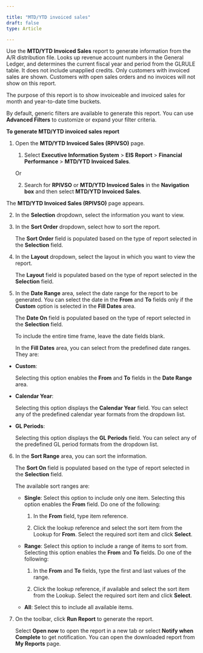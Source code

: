 ```yaml
---

title: "MTD/YTD invoiced sales"
draft: false
type: Article

---
```


Use the **MTD/YTD Invoiced Sales** report to generate information from the A/R distribution file. Looks up revenue account numbers in the General Ledger, and determines the current fiscal year and period from the GLRULE table. It does not include unapplied credits. Only customers with invoiced sales are shown. Customers with open sales orders and no invoices will not show on this report.

The purpose of this report is to show invoiceable and invoiced sales for month and year-to-date time buckets.

By default, generic filters are available to generate this report. You can use **Advanced Filters** to customize or expand your filter criteria.

**To generate MTD/YTD invoiced sales report**

1.  Open the **MTD/YTD Invoiced Sales (RPIVSO)** page.

    1. Select **Executive Information System** > **EIS Report** > **Financial Performance** > **MTD/YTD Invoiced Sales**.

    Or

    2.  Search for **RPIVSO** or **MTD/YTD Invoiced Sales** in the **Navigation box** and then select **MTD/YTD Invoiced Sales**.

   The **MTD/YTD Invoiced Sales (RPIVSO)** page appears.

2.  In the **Selection** dropdown, select the information you want to view.

3.  In the **Sort Order** dropdown, select how to sort the report.

    The **Sort Order** field is populated based on the type of report selected in the **Selection** field.

4.  In the **Layout** dropdown, select the layout in which you want to view the report.

    The **Layout** field is populated based on the type of report selected in the **Selection** field.

5.  In the **Date Range** area, select the date range for the report to be generated. You can select the date in the **From** and **To** fields only if the **Custom** option is selected in the **Fill Dates** area.

    The **Date On** field is populated based on the type of report selected in the **Selection** field.

    To include the entire time frame, leave the date fields blank.

    In the **Fill Dates** area, you can select from the predefined date ranges. They are:

- **Custom**:

    Selecting this option enables the **From** and **To** fields in the **Date Range** area.

- **Calendar Year**:

    Selecting this option displays the **Calendar Year** field. You can select any of the predefined calendar year formats from the dropdown list.

- **GL Periods**:

    Selecting this option displays the **GL Periods** field. You can select any of the predefined GL period formats from the dropdown list.

6.  In the **Sort Range** area, you can sort the information.

    The **Sort On** field is populated based on the type of report selected in the **Selection** field.

    The available sort ranges are:

    - **Single**: Select this option to include only one item. Selecting this option enables the **From** field. Do one of the following:

        1.  In the **From** field, type item reference.

        2.  Click the lookup reference and select the sort item from the Lookup for **From**. Select the required sort item and click **Select**.

    - **Range**: Select this option to include a range of items to sort from. Selecting this option enables the **From** and **To** fields. Do one of the following:

        1.  In the **From** and **To** fields, type the first and last values of the range.

        2.  Click the lookup reference, if available and select the sort item from the Lookup. Select the required sort item and click **Select**.

    - **All**: Select this to include all available items.

7.  On the toolbar, click **Run Report** to generate the report.

    Select **Open now** to open the report in a new tab or select **Notify when Complete** to get notification. You can open the downloaded report from **My Reports** page.